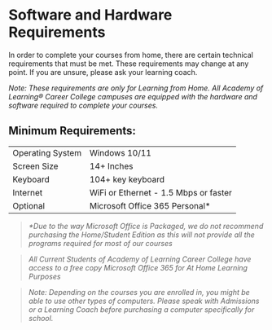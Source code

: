 # Software and Hardware Requirements
In order to complete your courses from home, there are certain technical requirements that must be met.
These requirements may change at any point. If you are unsure, please ask your learning coach.

*Note: These requirements are only for Learning from Home. All Academy of Learning® Career College campuses are equipped with the hardware and software required to complete your courses.*

## Minimum Requirements:
<table>
<tr><td>Operating System</td><td>Windows 10/11</td></tr>
<tr><td>Screen Size</td><td>14+ Inches</td></tr>
<tr><td>Keyboard</td><td>104+ key keyboard</td></tr>
<tr><td>Internet</td><td>WiFi or Ethernet - 1.5 Mbps or faster</td></tr>
<tr><td>Optional</td><td>Microsoft Office 365 Personal* </td></tr>
</table>


> *\*Due to the way Microsoft Office is Packaged, we do not recommend purchasing the Home/Student Edition as this will not provide all the programs required for most of our courses*

> *All Current Students of Academy of Learning Career College have access to a free copy Microsoft Office 365 for At Home Learning Purposes*

> *Note: Depending on the courses you are enrolled in, you might be able to use other types of computers. Please speak with Admissions or a Learning Coach before purchasing a computer specifically for school.*
